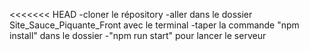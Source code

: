 <<<<<<< HEAD
-cloner le répository 
-aller dans le dossier Site_Sauce_Piquante_Front avec le terminal
-taper la commande "npm install" dans le dossier
-"npm run start" pour lancer le serveur
